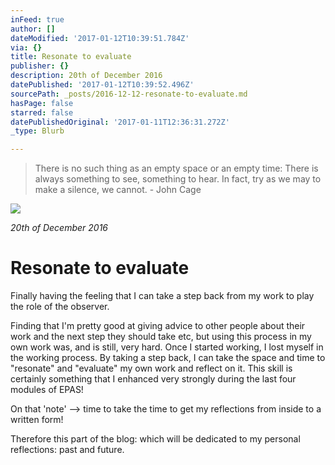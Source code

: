 ```yaml
---
inFeed: true
author: []
dateModified: '2017-01-12T10:39:51.784Z'
via: {}
title: Resonate to evaluate
publisher: {}
description: 20th of December 2016
datePublished: '2017-01-12T10:39:52.496Z'
sourcePath: _posts/2016-12-12-resonate-to-evaluate.md
hasPage: false
starred: false
datePublishedOriginal: '2017-01-11T12:36:31.272Z'
_type: Blurb

---
```

> There is no such thing as an empty space or an empty time: There is always something to see, something to hear. In fact, try as we may to make a silence, we cannot. - John Cage

![](https://the-grid-user-content.s3-us-west-2.amazonaws.com/0a9c3499-458e-416e-b03f-3970e3abf72a.jpg)

_20th of December 2016_

# Resonate to evaluate

Finally having the feeling that I can take a step back from my work to play the role of the observer.

Finding that I'm pretty good at giving advice to other people about their work and the next step they should take etc, but using this process in my own work was, and is still, very hard. Once I started working, I lost myself in the working process. By taking a step back, I can take the space and time to "resonate" and "evaluate" my own work and reflect on it. This skill is certainly something that I enhanced very strongly during the last four modules of EPAS!

On that 'note' --\> time to take the time to get my reflections from inside to a written form!

Therefore this part of the blog: which will be dedicated to my personal reflections: past and future.